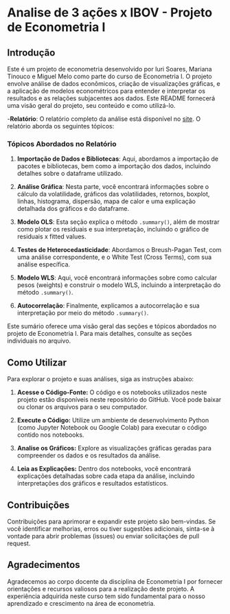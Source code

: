 # Analise de 3 ações x IBOV - Projeto de Econometria I

## Introdução
Este é um projeto de econometria desenvolvido por Iuri Soares, Mariana Tinouco e Miguel Melo como parte do curso de Econometria I. O projeto envolve análise de dados econômicos, criação de visualizações gráficas, e a aplicação de modelos econométricos para entender e interpretar os resultados e as relações subjacentes aos dados. Este README fornecerá uma visão geral do projeto, seu conteúdo e como utilizá-lo. 

-**Relatório**: O relatório completo da análise está disponível no [site](https://iurisgs.github.io/Segundo-Projeto-de-Econometria-I/). O relatório aborda os seguintes tópicos:

### Tópicos Abordados no Relatório

1. **Importação de Dados e Bibliotecas**: Aqui, abordamos a importação de pacotes e bibliotecas, bem como a importação dos dados, incluindo detalhes sobre o dataframe utilizado.

2. **Análise Gráfica**: Nesta parte, você encontrará informações sobre o cálculo da volatilidade, gráficos das volatilidades, retornos, boxplot, linhas, histograma, dispersão, mapa de calor e uma explicação detalhada dos gráficos e do dataframe.

3. **Modelo OLS**: Esta seção explica o método `.summary()`, além de mostrar como plotar os residuais e sua interpretação, incluindo o gráfico de residuais x fitted values.

4. **Testes de Heterocedasticidade**: Abordamos o Breush-Pagan Test, com uma análise correspondente, e o White Test (Cross Terms), com sua análise específica.

5. **Modelo WLS**: Aqui, você encontrará informações sobre como calcular pesos (weights) e construir o modelo WLS, incluindo a interpretação do método `.summary()`.

6. **Autocorrelação**: Finalmente, explicamos a autocorrelação e sua interpretação por meio do método `.summary()`.

Este sumário oferece uma visão geral das seções e tópicos abordados no projeto de Econometria I. Para mais detalhes, consulte as seções individuais no arquivo.

## Como Utilizar

Para explorar o projeto e suas análises, siga as instruções abaixo:

1. **Acesse o Código-Fonte:** O código e os notebooks utilizados neste projeto estão disponíveis neste repositório do GitHub. Você pode baixar ou clonar os arquivos para o seu computador.

2. **Execute o Código:** Utilize um ambiente de desenvolvimento Python (como Jupyter Notebook ou Google Colab) para executar o código contido nos notebooks.

3. **Analise os Gráficos:** Explore as visualizações gráficas geradas para compreender os dados e os resultados da análise.

4. **Leia as Explicações:** Dentro dos notebooks, você encontrará explicações detalhadas sobre cada etapa da análise, incluindo interpretações dos gráficos e resultados estatísticos.

## Contribuições

Contribuições para aprimorar e expandir este projeto são bem-vindas. Se você identificar melhorias, erros ou tiver sugestões adicionais, sinta-se à vontade para abrir problemas (issues) ou enviar solicitações de pull request.

## Agradecimentos

Agradecemos ao corpo docente da disciplina de Econometria I por fornecer orientações e recursos valiosos para a realização deste projeto. A experiência adquirida neste curso tem sido fundamental para o nosso aprendizado e crescimento na área de econometria.

